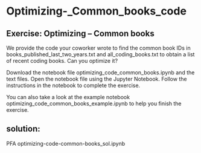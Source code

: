 # Optimizing-_Common_books_code
## Exercise: Optimizing – Common books
We provide the code your coworker wrote to find the common book IDs in books_published_last_two_years.txt and all_coding_books.txt to obtain a list of recent coding books. Can you optimize it?

Download the notebook file optimizing_code_common_books.ipynb and the text files. Open the notebook file using the Jupyter Notebook. Follow the instructions in the notebook to complete the exercise.

You can also take a look at the example notebook optimizing_code_common_books_example.ipynb to help you finish the exercise.
## solution:
PFA optimizing-code-common-books_sol.ipynb
